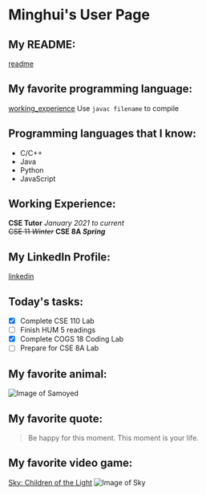 # Minghui's User Page

## My README:
[readme](README.md)

## My favorite programming language: 
[working_experience](#working-experience)
Use `javac filename` to compile

## Programming languages that I know:
- C/C++
- Java
- Python
- JavaScript

## Working Experience:
**CSE Tutor** *January 2021 to current*  
~~CSE 11 _Winter_~~ **CSE 8A _Spring_**

## My LinkedIn Profile:
[linkedin](https://www.linkedin.com/in/minghui-li-865a921b3/)

## Today's tasks:
- [x] Complete CSE 110 Lab
- [ ] Finish HUM 5 readings
- [x] Complete COGS 18 Coding Lab
- [ ] Prepare for CSE 8A Lab

## My favorite animal:
![Image of Samoyed](https://static.boredpanda.com/blog/wp-content/uploads/2018/04/funny-cute-samoyeds-357-5ad73ccee0721__700.jpg)

## My favorite quote:
> Be happy for this moment. This moment is your life.

## My favorite video game:
[Sky: Children of the Light](https://thatskygame.com/)
![Image of Sky](https://admin.thatskygame.com/uploads/sit_tree_f98d384ef6.jpeg)
